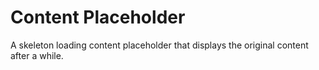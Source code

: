 # Content Placeholder
A skeleton loading content placeholder that displays the original content after a while.